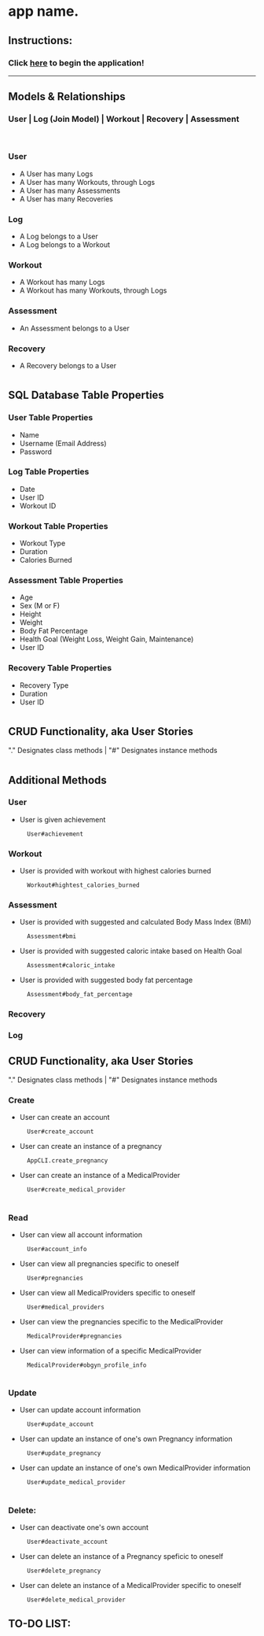 # app name.


## Instructions:
### Click [here](http://localhost:3000/) to begin the application!

----

## Models & Relationships

### User | Log (Join Model) | Workout | Recovery | Assessment
<br />

### User <br/>
* A User has many Logs
* A User has many Workouts, through Logs
* A User has many Assessments
* A User has many Recoveries

### Log <br/>
* A Log belongs to a User
* A Log belongs to a Workout

### Workout <br/>
* A Workout has many Logs
* A Workout has many Workouts, through Logs

### Assessment <br/>
* An Assessment belongs to a User

### Recovery <br/>
* A Recovery belongs to a User

#
## SQL Database Table Properties

### User Table Properties
* Name
* Username (Email Address)
* Password

### Log Table Properties
* Date
* User ID
* Workout ID

### Workout Table Properties
* Workout Type
* Duration
* Calories Burned

### Assessment Table Properties
* Age
* Sex (M or F)
* Height
* Weight
* Body Fat Percentage
* Health Goal (Weight Loss, Weight Gain, Maintenance)
* User ID

### Recovery Table Properties
* Recovery Type
* Duration
* User ID

#
## CRUD Functionality, aka User Stories
"." Designates class methods | "#" Designates instance methods
#


## Additional Methods
### User
* User is given achievement
    
        User#achievement

### Workout

* User is provided with workout with highest calories burned
    
        Workout#hightest_calories_burned

### Assessment
* User is provided with suggested and calculated Body Mass Index (BMI)
    
        Assessment#bmi
* User is provided with suggested caloric intake based on Health Goal

        Assessment#caloric_intake
* User is provided with suggested body fat percentage

        Assessment#body_fat_percentage

### Recovery

### Log

## CRUD Functionality, aka User Stories
"." Designates class methods | "#" Designates instance methods

### Create
* User can create an account

        User#create_account
* User can create an instance of a pregnancy

        AppCLI.create_pregnancy
* User can create an instance of a MedicalProvider
        
        User#create_medical_provider
#
### Read
* User can view all account information 

        User#account_info
* User can view all pregnancies specific to oneself

        User#pregnancies
* User can view all MedicalProviders specific to oneself

        User#medical_providers
* User can view the pregnancies specific to the MedicalProvider

        MedicalProvider#pregnancies
* User can view information of a specific MedicalProvider

        MedicalProvider#obgyn_profile_info
#
### Update
* User can update account information

        User#update_account
* User can update an instance of one's own Pregnancy information

        User#update_pregnancy
* User can update an instance of one's own MedicalProvider information

        User#update_medical_provider
#
### Delete:
* User can deactivate one's own account

        User#deactivate_account
* User can delete an instance of a Pregnancy speficic to oneself

        User#delete_pregnancy
* User can delete an instance of a MedicalProvider specific to oneself

        User#delete_medical_provider
## TO-DO LIST:

